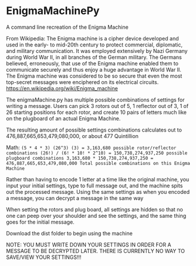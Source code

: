 # EnigmaMachinePy
A command line recreation of the Enigma Machine

From Wikipedia:
The Enigma machine is a cipher device developed and used in the early- to mid-20th century to protect commercial, diplomatic, and military communication. It was employed extensively by Nazi Germany during World War II, in all branches of the German military. The Germans believed, erroneously, that use of the Enigma machine enabled them to communicate securely and thus enjoy a huge advantage in World War II. The Enigma machine was considered to be so secure that even the most top-secret messages were enciphered on its electrical circuits.
https://en.wikipedia.org/wiki/Enigma_machine

The enigmaMachine.py has multiple possible combinations of settings for writing a message. Users can pick 3 rotors out of 5, 1 reflector out of 3, 1 of 26 starting positions for each rotor, and create 10 pairs of letters much like on the plugboard of an actual Enigma Machine.

The resulting amount of possible settings combinations calculates out to 476,887,665,653,479,080,000, or about 477 Quintillion

Math:
`
(5 * 4 * 3) (26^3) (3) = 3,163,680 possible rotor/reflector combinations
(26!) / (6! * 10! * 2^10) = 150,738,274,937,250 possible plugboard combinations
3,163,680 * 150,738,274,937,250 = 476,887,665,653,479,080,000 Total possible combinations on this Enigma Machine
`

Rather than having to encode 1 letter at a time like the original machine, you input your initial settings, type to full message out, and the machine spits out the processed message. Using the same settings as when you encoded a message, you can decrypt a message in the same way

When setting the rotors and plug board, all settings are hidden so that no one can peep over your shoulder and see the settings, and the same thing goes for the initial message.

Download the dist folder to begin using the machine

NOTE: YOU MUST WRITE DOWN YOUR SETTINGS IN ORDER FOR A MESSAGE TO BE DECRYPTED LATER. THERE IS CURRENTLY NO WAY TO SAVE/VIEW YOUR SETTINGS!!!
